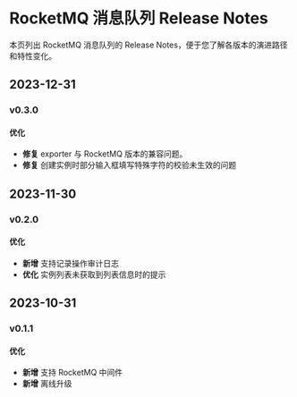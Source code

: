 # RocketMQ 消息队列 Release Notes

本页列出 RocketMQ 消息队列的 Release Notes，便于您了解各版本的演进路径和特性变化。

## 2023-12-31

### v0.3.0

#### 优化

- **修复** exporter 与 RocketMQ 版本的兼容问题。
- **修复** 创建实例时部分输入框填写特殊字符的校验未生效的问题

## 2023-11-30

### v0.2.0

#### 优化

- **新增** 支持记录操作审计日志
- **优化** 实例列表未获取到列表信息时的提示

## 2023-10-31

### v0.1.1

#### 优化

- **新增** 支持 RocketMQ 中间件
- **新增** 离线升级
